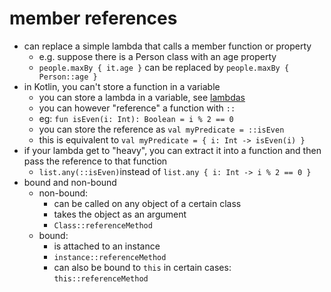# member references

- can replace a simple lambda that calls a member function or property
  - e.g. suppose there is a Person class with an age property
  - `people.maxBy { it.age }` can be replaced by `people.maxBy { Person::age }`
- in Kotlin, you can't store a function in a variable
  - you can store a lambda in a variable, see [lambdas](lambdas.md)
  - you can however "reference" a function with `::`
  - eg: `fun isEven(i: Int): Boolean = i % 2 == 0`
  - you can store the reference as `val myPredicate = ::isEven`
  - this is equivalent to `val myPredicate = { i: Int -> isEven(i) }`
- if your lambda get to "heavy", you can extract it into a function and then pass the reference to that function
  - `list.any(::isEven)`instead of `list.any { i: Int -> i % 2 == 0 }`
- bound and non-bound
  - non-bound: 
    - can be called on any object of a certain class
    - takes the object as an argument
    - `Class::referenceMethod`
  - bound:
    - is attached to an instance
    - `instance::referenceMethod`
    - can also be bound to `this` in certain cases: `this::referenceMethod`